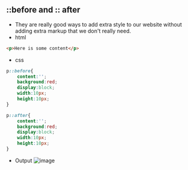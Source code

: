 ## ::before and :: after
- They are really good ways to add extra style to our website without adding extra markup that we don't really need.
- html
```html
<p>Here is some content</p>
```
- css
```css
p::before{
	content:'';
	background:red;
	display:block;
	width:10px;
	height:10px;
}

p::after{
	content:'';
	background:red;
	display:block;
	width:10px;
	height:10px;
}
```
- Output
![image](css-tailwind/imagess/be)